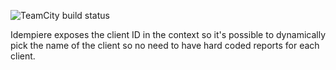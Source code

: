 ![TeamCity build status](https://teamcity.bandahealth.org/app/rest/builds/buildType:id:BHGO_Reports_Build_BuildDevelop/statusIcon.svg)

Idempiere exposes the client ID in the context so it's possible to dynamically pick the name of the client so no need to have hard coded reports for each client.
